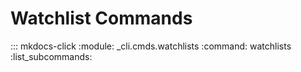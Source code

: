 # Watchlist Commands

::: mkdocs-click
    :module: _cli.cmds.watchlists
    :command: watchlists
    :list_subcommands:
